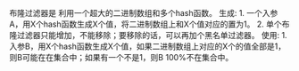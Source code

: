 布隆过滤器是 利用一个超大的二进制数组和多个hash函数。
生成:
    1. 一个入参A，用X个hash函数生成X个值，将二进制数组上和X个值对应的置为1。
    2. 单个布隆过滤器只能增加，不能移除；要移除的话，可以再加个黑名单过滤器。
使用:
    1. 入参B，用X个hash函数生成X个值，如果二进制数组上对应的X个的值全部是1，则B可能在在集合中；如果有一个不是1，则B 100%不在集合中。